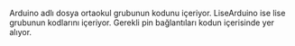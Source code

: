 Arduino adlı dosya ortaokul grubunun kodunu içeriyor. LiseArduino ise lise grubunun kodlarını içeriyor. Gerekli pin bağlantıları kodun içerisinde yer alıyor.
